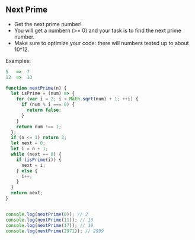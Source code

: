 ## Next Prime

- Get the next prime number!
- You will get a numbern (>= 0) and your task is to find the next prime number.
- Make sure to optimize your code: there will numbers tested up to about 10^12.

Examples:
```js
5   =>  7
12  =>  13
```  

````js
function nextPrime(n) {
  let isPrime = (num) => {
    for (var i = 2; i < Math.sqrt(num) + 1; ++i) {
      if (num % i === 0) {
        return false;
      }
    }
    return num !== 1;
  };
  if (n <= 1) return 2;
  let next = 0;
  let i = n + 1; 
  while (next == 0) {
    if (isPrime(i)) {
      next = i;
    } else {
      i++;
    }
  }
  return next; 
}


console.log(nextPrime(0)); // 2
console.log(nextPrime(11)); // 13
console.log(nextPrime(17)); // 19
console.log(nextPrime(2971)); // 2999
````
 